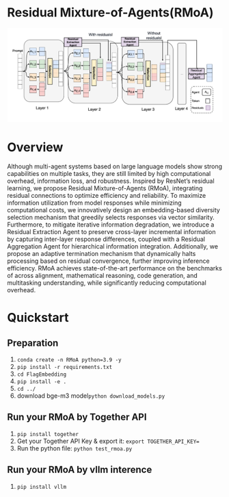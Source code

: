 # Residual Mixture-of-Agents(RMoA)
![](./asserts/struction.png)

# Overview
Although multi-agent systems based on large language models show strong capabilities on multiple tasks, they are still limited by high computational overhead, information loss, and robustness. Inspired by ResNet’s residual learning, we propose Residual Mixture-of-Agents (RMoA), integrating residual connections to optimize efficiency and reliability. To maximize information utilization from model responses while minimizing computational costs, we innovatively design an embedding-based diversity selection mechanism that greedily selects responses via vector similarity. Furthermore, to mitigate iterative information degradation, we introduce a Residual Extraction Agent to preserve cross-layer incremental information by capturing inter-layer response differences, coupled with a Residual Aggregation Agent for hierarchical information integration. Additionally, we propose an adaptive termination mechanism that dynamically halts processing based on residual convergence, further improving inference efficiency. RMoA achieves state-of-the-art performance on the benchmarks of across alignment, mathematical reasoning, code generation, and multitasking understanding, while significantly reducing computational overhead.

# Quickstart

## Preparation
1. `conda create -n RMoA python=3.9 -y`
2. `pip install -r requirements.txt`
3. `cd FlagEmbedding`
4. `pip install -e .`
5. `cd ../`
6. download bge-m3 model`python download_models.py`

## Run your RMoA by Together API
1. `pip install together`
2. Get your Together API Key & export it: `export TOGETHER_API_KEY=`
3. Run the python file: `python test_rmoa.py`

## Run your RMoA by vllm interence
1. `pip install vllm`

